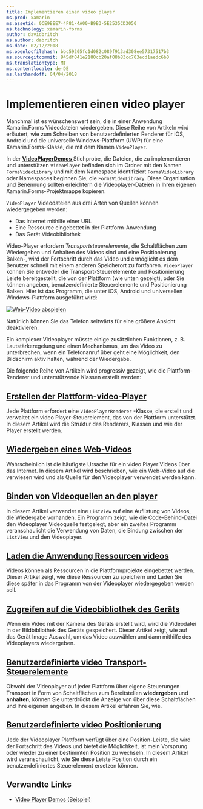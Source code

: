 ```yaml
---
title: Implementieren einen video player
ms.prod: xamarin
ms.assetid: 0CE9BEE7-4F81-4A00-B9B3-5E2535CD3050
ms.technology: xamarin-forms
author: davidbritch
ms.author: dabritch
ms.date: 02/12/2018
ms.openlocfilehash: bbc59205fc1d082c089f913ad308ee57317517b3
ms.sourcegitcommit: 945df041e2180cb20af08b83cc703ecd1aedc6b0
ms.translationtype: MT
ms.contentlocale: de-DE
ms.lasthandoff: 04/04/2018
---
```

# <a name="implementing-a-video-player"></a>Implementieren einen video player

Manchmal ist es wünschenswert sein, die in einer Anwendung Xamarin.Forms Videodateien wiedergeben. Diese Reihe von Artikeln wird erläutert, wie zum Schreiben von benutzerdefinierten Renderer für iOS, Android und die universelle Windows-Plattform (UWP) für eine Xamarin.Forms-Klasse, die mit dem Namen `VideoPlayer`.

In der [ **VideoPlayerDemos** ](https://developer.xamarin.com/samples/xamarin-forms/customrenderers/VideoPlayerDemos/) Stichprobe, die Dateien, die zu implementieren und unterstützen `VideoPlayer` befinden sich im Ordner mit den Namen `FormsVideoLibrary` und mit dem Namespace identifiziert `FormsVideoLibrary` oder Namespaces beginnen Sie, die `FormsVideoLibrary`. Diese Organisation und Benennung sollten erleichtern die Videoplayer-Dateien in Ihren eigenen Xamarin.Forms-Projektmappe kopieren.

`VideoPlayer` Videodateien aus drei Arten von Quellen können wiedergegeben werden:

- Das Internet mithilfe einer URL
- Eine Ressource eingebettet in der Plattform-Anwendung
- Das Gerät Videobibliothek

Video-Player erfordern *Transportsteuerelemente*, die Schaltflächen zum Wiedergeben und Anhalten des Videos sind und eine Positionierung Balken-, wird der Fortschritt durch das Video und ermöglicht es dem Benutzer schnell mit einem anderen Speicherort zu fortfahren. `VideoPlayer` können Sie entweder die Transport-Steuerelemente und Positionierung Leiste bereitgestellt, die von der Plattform (wie unten gezeigt), oder Sie können angeben, benutzerdefinierte Steuerelemente und Positionierung Balken. Hier ist das Programm, die unter iOS, Android und universellen Windows-Plattform ausgeführt wird:

[![Web-Video abspielen](web-videos-images/playwebvideo-small.png "Web Video abspielen")](web-videos-images/playwebvideo-large.png#lightbox "Web Video abspielen")

Natürlich können Sie das Telefon seitwärts für eine größere Ansicht deaktivieren.

Ein komplexer Videoplayer müsste einige zusätzlichen Funktionen, z. B. Lautstärkeregelung und einen Mechanismus, um das Video zu unterbrechen, wenn ein Telefonanruf über geht eine Möglichkeit, den Bildschirm aktiv halten, während der Wiedergabe.

Die folgende Reihe von Artikeln wird progressiv gezeigt, wie die Plattform-Renderer und unterstützende Klassen erstellt werden:

## <a name="creating-the-platform-video-playersplayer-creationmd"></a>[Erstellen der Plattform-video-Player](player-creation.md)

Jede Plattform erfordert eine `VideoPlayerRenderer` -Klasse, die erstellt und verwaltet ein video Player-Steuerelement, das von der Plattform unterstützt. In diesem Artikel wird die Struktur des Renderers, Klassen und wie der Player erstellt werden.

## <a name="playing-a-web-videoweb-videosmd"></a>[Wiedergeben eines Web-Videos](web-videos.md)

Wahrscheinlich ist die häufigste Ursache für ein video Player Videos über das Internet. In diesem Artikel wird beschrieben, wie ein Web-Video auf die verwiesen wird und als Quelle für den Videoplayer verwendet werden kann.

## <a name="binding-video-sources-to-the-playersource-bindingsmd"></a>[Binden von Videoquellen an den player](source-bindings.md)

In diesem Artikel verwendet eine `ListView` auf eine Auflistung von Videos, die Wiedergabe vorhanden. Ein Programm zeigt, wie die Code-Behind-Datei den Videoplayer Videoquelle festgelegt, aber ein zweites Programm veranschaulicht die Verwendung von Daten, die Bindung zwischen der `ListView` und den Videoplayer.

## <a name="loading-application-resource-videosloading-resourcesmd"></a>[Laden die Anwendung Ressourcen videos](loading-resources.md)

Videos können als Ressourcen in die Plattformprojekte eingebettet werden. Dieser Artikel zeigt, wie diese Ressourcen zu speichern und Laden Sie diese später in das Programm von der Videoplayer wiedergegeben werden soll.

## <a name="accessing-the-devices-video-libraryaccessing-librarymd"></a>[Zugreifen auf die Videobibliothek des Geräts](accessing-library.md)

Wenn ein Video mit der Kamera des Geräts erstellt wird, wird die Videodatei in der Bildbibliothek des Geräts gespeichert. Dieser Artikel zeigt, wie auf das Gerät Image Auswahl, um das Video auswählen und dann mithilfe des Videoplayers wiedergeben.

## <a name="custom-video-transport-controlscustom-transportmd"></a>[Benutzerdefinierte video Transport-Steuerelemente](custom-transport.md)

Obwohl der Videoplayer auf jeder Plattform über eigene Steuerungen Transport in Form von Schaltflächen zum Bereitstellen **wiedergeben** und **anhalten**, können Sie unterdrückt die Anzeige von über diese Schaltflächen und Ihre eigenen angeben. In diesem Artikel erfahren Sie, wie.

## <a name="custom-video-positioningcustom-positioningmd"></a>[Benutzerdefinierte video Positionierung](custom-positioning.md)

Jede der Videoplayer Plattform verfügt über eine Position-Leiste, die wird der Fortschritt des Videos und bietet die Möglichkeit, ist mein Vorsprung oder wieder zu einer bestimmten Position zu wechseln. In diesem Artikel wird veranschaulicht, wie Sie diese Leiste Position durch ein benutzerdefiniertes Steuerelement ersetzen können.





## <a name="related-links"></a>Verwandte Links

- [Video Player Demos (Beispiel)](https://developer.xamarin.com/samples/xamarin-forms/customrenderers/VideoPlayerDemos/)
